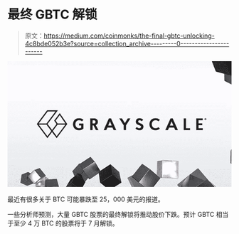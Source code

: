 # 最终 GBTC 解锁

> 原文：<https://medium.com/coinmonks/the-final-gbtc-unlocking-4c8bde052b3e?source=collection_archive---------0----------------------->

![](img/230e55a0c6b2309be05a28122addcc01.png)

最近有很多关于 BTC 可能暴跌至 25，000 美元的报道。

一些分析师预测，大量 GBTC 股票的最终解锁将推动股价下跌。预计 GBTC 相当于至少 4 万 BTC 的股票将于 7 月解锁。